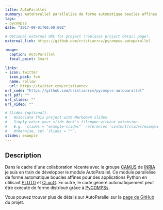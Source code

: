 ```yaml
---
title: AutoParallel
summary: AutoParallel parallelise de forme automatique boucles affines pour des applications Python.
tags:
- pycompss
date: "2017-09-01T00:00:00Z"

# Optional external URL for project (replaces project detail page).
external_link: https://github.com/cristianrcv/pycompss-autoparallel

image:
  caption: AutoParallel
  focal_point: Smart
  
links:
- icon: twitter
  icon_pack: fab
  name: Follow
  url: https://twitter.com/cristianrcv
url_code: "https://github.com/cristianrcv/pycompss-autoparallel"
url_pdf: ""
url_slides: ""
url_video: ""

# Slides (optional).
#   Associate this project with Markdown slides.
#   Simply enter your slide deck's filename without extension.
#   E.g. `slides = "example-slides"` references `content/slides/example-slides.md`.
#   Otherwise, set `slides = ""`.
slides: example
---
```


<h2>Description</h2>

Dans le cadre d'une collaboration récente avec le groupe <a href="https://www.inria.fr/en/teams/camus" target="_blank">CAMUS</a> de <a href="https://www.inria.fr/" target="_blank">INRIA</a> je suis en train de développer le module AutoParallel. Ce module parallelise de forme automatique boucles affines pour des applications Python en utilisant <a href="http://pluto-compiler.sourceforge.net/" target="_blank">PLUTO</a> et <a href="http://www.cloog.org/" target="_blank">CLooG</a>. En outre, le code généré automatiquement peut être exécuté de forme distribué grâce à <a href="https://www.bsc.es/research-and-development/software-and-apps/software-list/comp-superscalar" target="_blank">PyCOMPSs</a>.

Vous pouvez trouver plus de détails sur AutoParallel sur la <a href="https://github.com/cristianrcv/pycompss-autoparallel" target="_blank">page de GitHub</a> du projet.
